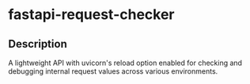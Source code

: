 # fastapi-request-checker

## Description

A lightweight API with uvicorn's reload option enabled for checking and debugging internal request values across various environments.
